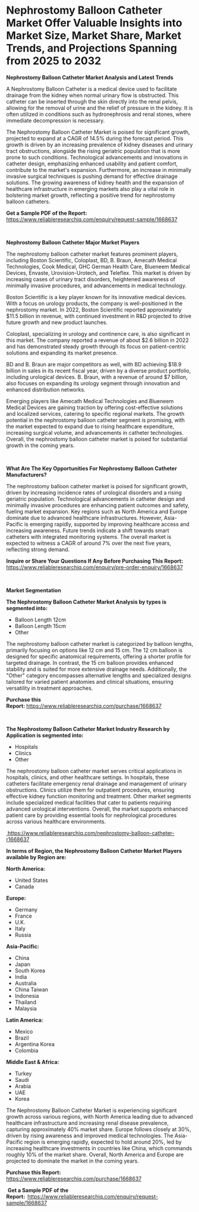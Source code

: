 <p><h1>Nephrostomy Balloon Catheter Market Offer Valuable Insights into Market Size, Market Share, Market Trends, and Projections Spanning from 2025 to 2032</h1></p><p><strong>Nephrostomy Balloon Catheter Market Analysis and Latest Trends</strong></p>
<p><p>A Nephrostomy Balloon Catheter is a medical device used to facilitate drainage from the kidney when normal urinary flow is obstructed. This catheter can be inserted through the skin directly into the renal pelvis, allowing for the removal of urine and the relief of pressure in the kidney. It is often utilized in conditions such as hydronephrosis and renal stones, where immediate decompression is necessary.</p><p>The Nephrostomy Balloon Catheter Market is poised for significant growth, projected to expand at a CAGR of 14.5% during the forecast period. This growth is driven by an increasing prevalence of kidney diseases and urinary tract obstructions, alongside the rising geriatric population that is more prone to such conditions. Technological advancements and innovations in catheter design, emphasizing enhanced usability and patient comfort, contribute to the market's expansion. Furthermore, an increase in minimally invasive surgical techniques is pushing demand for effective drainage solutions. The growing awareness of kidney health and the expansion of healthcare infrastructure in emerging markets also play a vital role in bolstering market growth, reflecting a positive trend for nephrostomy balloon catheters.</p></p>
<p><strong>Get a Sample PDF of the Report:&nbsp;</strong> <a href="https://www.reliableresearchiq.com/enquiry/request-sample/1668637?utm_campaign=3139&utm_medium=2&utm_source=Github&utm_content=ia&utm_term=13042025&utm_id=nephrostomy-balloon-catheter">https://www.reliableresearchiq.com/enquiry/request-sample/1668637</a></p>
<p>&nbsp;</p>
<p><strong>Nephrostomy Balloon Catheter Major Market Players</strong></p>
<p><p>The nephrostomy balloon catheter market features prominent players, including Boston Scientific, Coloplast, BD, B. Braun, Amecath Medical Technologies, Cook Medical, GHC German Health Care, Blueneem Medical Devices, Envaste, Urovision-Urotech, and Teleflex. This market is driven by increasing cases of urinary tract disorders, heightened awareness of minimally invasive procedures, and advancements in medical technology.</p><p>Boston Scientific is a key player known for its innovative medical devices. With a focus on urology products, the company is well-positioned in the nephrostomy market. In 2022, Boston Scientific reported approximately $11.5 billion in revenue, with continued investment in R&D projected to drive future growth and new product launches.</p><p>Coloplast, specializing in urology and continence care, is also significant in this market. The company reported a revenue of about $2.6 billion in 2022 and has demonstrated steady growth through its focus on patient-centric solutions and expanding its market presence.</p><p>BD and B. Braun are major competitors as well, with BD achieving $18.9 billion in sales in its recent fiscal year, driven by a diverse product portfolio, including urological devices. B. Braun, with a revenue of around $7 billion, also focuses on expanding its urology segment through innovation and enhanced distribution networks.</p><p>Emerging players like Amecath Medical Technologies and Blueneem Medical Devices are gaining traction by offering cost-effective solutions and localized services, catering to specific regional markets. The growth potential in the nephrostomy balloon catheter segment is promising, with the market expected to expand due to rising healthcare expenditure, increasing surgical volume, and advancements in catheter technologies. Overall, the nephrostomy balloon catheter market is poised for substantial growth in the coming years.</p></p>
<p>&nbsp;</p>
<p><strong>What Are The Key Opportunities For Nephrostomy Balloon Catheter Manufacturers?</strong></p>
<p><p>The nephrostomy balloon catheter market is poised for significant growth, driven by increasing incidence rates of urological disorders and a rising geriatric population. Technological advancements in catheter design and minimally invasive procedures are enhancing patient outcomes and safety, fueling market expansion. Key regions such as North America and Europe dominate due to advanced healthcare infrastructures. However, Asia-Pacific is emerging rapidly, supported by improving healthcare access and increasing awareness. Future trends indicate a shift towards smart catheters with integrated monitoring systems. The overall market is expected to witness a CAGR of around 7% over the next five years, reflecting strong demand.</p></p>
<p><strong>Inquire or Share Your Questions If Any Before Purchasing This Report:</strong> <a href="https://www.reliableresearchiq.com/enquiry/pre-order-enquiry/1668637?utm_campaign=3139&utm_medium=2&utm_source=Github&utm_content=ia&utm_term=13042025&utm_id=nephrostomy-balloon-catheter">https://www.reliableresearchiq.com/enquiry/pre-order-enquiry/1668637</a></p>
<p>&nbsp;</p>
<p><strong>Market Segmentation</strong></p>
<p><strong>The Nephrostomy Balloon Catheter Market Analysis by types is segmented into:</strong></p>
<p><ul><li>Balloon Length 12cm</li><li>Balloon Length 15cm</li><li>Other</li></ul></p>
<p><p>The nephrostomy balloon catheter market is categorized by balloon lengths, primarily focusing on options like 12 cm and 15 cm. The 12 cm balloon is designed for specific anatomical requirements, offering a shorter profile for targeted drainage. In contrast, the 15 cm balloon provides enhanced stability and is suited for more extensive drainage needs. Additionally, the "Other" category encompasses alternative lengths and specialized designs tailored for varied patient anatomies and clinical situations, ensuring versatility in treatment approaches.</p></p>
<p><strong>Purchase this Report:&nbsp;</strong><a href="https://www.reliableresearchiq.com/purchase/1668637?utm_campaign=3139&utm_medium=2&utm_source=Github&utm_content=ia&utm_term=13042025&utm_id=nephrostomy-balloon-catheter">https://www.reliableresearchiq.com/purchase/1668637</a></p>
<p>&nbsp;</p>
<p><strong>The Nephrostomy Balloon Catheter Market Industry Research by Application is segmented into:</strong></p>
<p><ul><li>Hospitals</li><li>Clinics</li><li>Other</li></ul></p>
<p><p>The nephrostomy balloon catheter market serves critical applications in hospitals, clinics, and other healthcare settings. In hospitals, these catheters facilitate emergency renal drainage and management of urinary obstructions. Clinics utilize them for outpatient procedures, ensuring effective kidney function monitoring and treatment. Other market segments include specialized medical facilities that cater to patients requiring advanced urological interventions. Overall, the market supports enhanced patient care by providing essential tools for nephrological procedures across various healthcare environments.</p></p>
<p><a href="https://www.reliableresearchiq.com/nephrostomy-balloon-catheter-r1668637?utm_campaign=3139&utm_medium=2&utm_source=Github&utm_content=ia&utm_term=13042025&utm_id=nephrostomy-balloon-catheter">&nbsp;https://www.reliableresearchiq.com/nephrostomy-balloon-catheter-r1668637</a></p>
<p><strong>In terms of Region, the Nephrostomy Balloon Catheter Market Players available by Region are:</strong></p>
<p>
    <p> <strong> North America: </strong>
        <ul>
            <li>United States</li>
            <li>Canada</li>
        </ul>
        </p> 
    <p> <strong> Europe: </strong>
        <ul>
            <li>Germany</li>
            <li>France</li>
            <li>U.K.</li>
            <li>Italy</li>
            <li>Russia</li>
        </ul>
        </p> 
    <p> <strong> Asia-Pacific: </strong>
        <ul>
            <li>China</li>
            <li>Japan</li>
            <li>South Korea</li>
            <li>India</li>
            <li>Australia</li>
            <li>China Taiwan</li>
            <li>Indonesia</li>
            <li>Thailand</li>
            <li>Malaysia</li>
        </ul>
        </p> 
    <p> <strong> Latin America: </strong>
        <ul>
            <li>Mexico</li>
            <li>Brazil</li>
            <li>Argentina Korea</li>
            <li>Colombia</li>
        </ul>
        </p> 
    <p> <strong> Middle East & Africa: </strong>
        <ul>
            <li>Turkey</li>
            <li>Saudi</li>
            <li>Arabia</li>
            <li>UAE</li>
            <li>Korea</li>
        </ul>
    </p>
    </p>
<p><p>The Nephrostomy Balloon Catheter Market is experiencing significant growth across various regions, with North America leading due to advanced healthcare infrastructure and increasing renal disease prevalence, capturing approximately 40% market share. Europe follows closely at 30%, driven by rising awareness and improved medical technologies. The Asia-Pacific region is emerging rapidly, expected to hold around 20%, led by increasing healthcare investments in countries like China, which commands roughly 10% of the market share. Overall, North America and Europe are projected to dominate the market in the coming years.</p></p>
<p><strong>Purchase this Report: </strong><a href="https://www.reliableresearchiq.com/purchase/1668637?utm_campaign=3139&utm_medium=2&utm_source=Github&utm_content=ia&utm_term=13042025&utm_id=nephrostomy-balloon-catheter">https://www.reliableresearchiq.com/purchase/1668637</a></p>
<p>&nbsp;<strong>Get a Sample PDF of the Report:&nbsp;&nbsp;</strong><a href="https://www.reliableresearchiq.com/enquiry/request-sample/1668637?utm_campaign=3139&utm_medium=2&utm_source=Github&utm_content=ia&utm_term=13042025&utm_id=nephrostomy-balloon-catheter">https://www.reliableresearchiq.com/enquiry/request-sample/1668637</a></p>
<p><strong></strong></p>
<p><p></p><p></p><p></p></p>